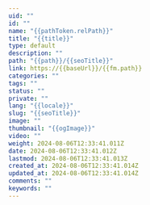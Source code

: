 ```yaml
---
uid: ""
id: ""
name: "{{pathToken.relPath}}"
title: "{{title}}"
type: default
description: ""
path: "{{path}}/{{seoTitle}}"
link: https://{{baseUrl}}/{{fm.path}}
categories: ""
tags: ""
status: ""
private: ""
lang: "{{locale}}"
slug: "{{seoTitle}}"
image: ""
thumbnail: "{{ogImage}}"
video: ""
weight: 2024-08-06T12:33:41.011Z
date: 2024-08-06T12:33:41.012Z
lastmod: 2024-08-06T12:33:41.013Z
created_at: 2024-08-06T12:33:41.014Z
updated_at: 2024-08-06T12:33:41.014Z
comments: ""
keywords: ""
---
```

